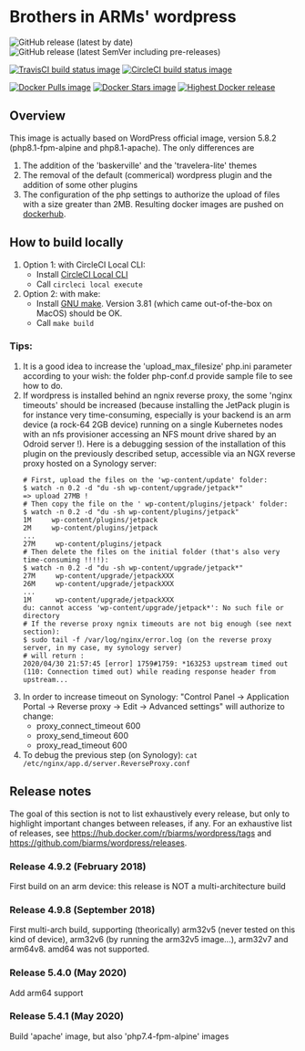 # Brothers in ARMs' wordpress


![GitHub release (latest by date)](https://img.shields.io/github/v/release/biarms/wordpress?label=Latest%20Github%20release&logo=Github)
![GitHub release (latest SemVer including pre-releases)](https://img.shields.io/github/v/release/biarms/wordpress?include_prereleases&label=Highest%20GitHub%20release&logo=Github&sort=semver)

[![TravisCI build status image](https://img.shields.io/travis/biarms/wordpress/master?label=Travis%20build&logo=Travis)](https://travis-ci.org/biarms/wordpress)
[![CircleCI build status image](https://img.shields.io/circleci/build/gh/biarms/wordpress/master?label=CircleCI%20build&logo=CircleCI)](https://circleci.com/gh/biarms/wordpress)

[![Docker Pulls image](https://img.shields.io/docker/pulls/biarms/wordpress?logo=Docker)](https://hub.docker.com/r/biarms/wordpress)
[![Docker Stars image](https://img.shields.io/docker/stars/biarms/wordpress?logo=Docker)](https://hub.docker.com/r/biarms/wordpress)
[![Highest Docker release](https://img.shields.io/docker/v/biarms/wordpress?label=docker%20release&logo=Docker&sort=semver)](https://hub.docker.com/r/biarms/wordpress)

<!--
[![Travis build status](https://api.travis-ci.org/biarms/wordpress.svg?branch=master)](https://travis-ci.org/biarms/wordpress)
[![CircleCI build status](https://circleci.com/gh/biarms/wordpress.svg?style=svg)](https://circleci.com/gh/biarms/wordpress)
-->

## Overview
This image is actually based on WordPress official image, version 5.8.2 (php8.1-fpm-alpine and php8.1-apache).
The only differences are
1. The addition of the 'baskerville' and the 'travelera-lite' themes
2. The removal of the default (commerical) wordpress plugin and the addition of some other plugins
3. The configuration of the php settings to authorize the upload of files with a size greater than 2MB.
Resulting docker images are pushed on [dockerhub](https://hub.docker.com/r/biarms/wordpress/).

## How to build locally
1. Option 1: with CircleCI Local CLI:
   - Install [CircleCI Local CLI](https://circleci.com/docs/2.0/local-cli/)
   - Call `circleci local execute`
2. Option 2: with make:
   - Install [GNU make](https://www.gnu.org/software/make/manual/make.html). Version 3.81 (which came out-of-the-box on MacOS) should be OK.
   - Call `make build`

### Tips:
1. It is a good idea to increase the 'upload_max_filesize' php.ini parameter according to your wish: the folder php-conf.d provide sample file to see how to do.
1. If wordpress is installed behind an ngnix reverse proxy, the some 'nginx timeouts' should be increased (because installing the JetPack plugin is for instance very time-consuming, especially is your backend is an arm device (a rock-64 2GB device) running on a single Kubernetes nodes with an nfs provisioner accessing an NFS mount drive shared by an Odroid server !).
   Here is a debugging session of the installation of this plugin on the previously described setup, accessible via an NGX reverse proxy hosted on a Synology server:
   ```
   # First, upload the files on the 'wp-content/update' folder:
   $ watch -n 0.2 -d "du -sh wp-content/upgrade/jetpack*"
   => upload 27MB !
   # Then copy the file on the ' wp-content/plugins/jetpack' folder:
   $ watch -n 0.2 -d "du -sh wp-content/plugins/jetpack"
   1M     wp-content/plugins/jetpack
   2M     wp-content/plugins/jetpack
   ...
   27M     wp-content/plugins/jetpack
   # Then delete the files on the initial folder (that's also very time-consuming !!!!):
   $ watch -n 0.2 -d "du -sh wp-content/upgrade/jetpack*"
   27M     wp-content/upgrade/jetpackXXX
   26M     wp-content/upgrade/jetpackXXX
   ...
   1M      wp-content/upgrade/jetpackXXX
   du: cannot access 'wp-content/upgrade/jetpack*': No such file or directory
   # If the reverse proxy ngnix timeouts are not big enough (see next section):
   $ sudo tail -f /var/log/nginx/error.log (on the reverse proxy server, in my case, my synology server)
   # will return :
   2020/04/30 21:57:45 [error] 1759#1759: *163253 upstream timed out (110: Connection timed out) while reading response header from upstream...
   ```
1. In order to increase timeout on Synology: "Control Panel -> Application Portal -> Reverse proxy -> Edit -> Advanced settings" will authorize to change:
   - proxy_connect_timeout 600
   - proxy_send_timeout 600
   - proxy_read_timeout 600
1. To debug the previous step (on Synology): `cat /etc/nginx/app.d/server.ReverseProxy.conf`

## Release notes
The goal of this section is not to list exhaustively every release, but only to highlight important changes between releases, if any.
For an exhaustive list of releases, see https://hub.docker.com/r/biarms/wordpress/tags and https://github.com/biarms/wordpress/releases.

### Release 4.9.2 (February 2018)
First build on an arm device: this release is NOT a multi-architecture build

### Release 4.9.8 (September 2018)
First multi-arch build, supporting (theorically) arm32v5 (never tested on this kind of device), arm32v6 (by running the arm32v5 image...), arm32v7 and arm64v8. amd64 was not supported.

### Release 5.4.0 (May 2020)
Add arm64 support

### Release 5.4.1 (May 2020)
Build 'apache' image, but also 'php7.4-fpm-alpine' images